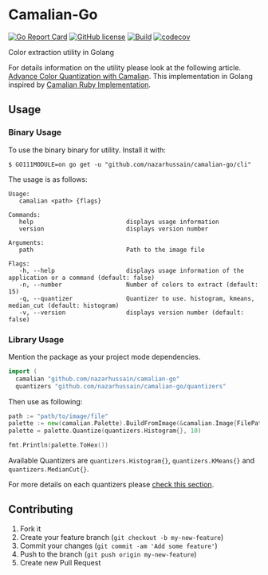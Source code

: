 # Camalian-Go

[![Go Report Card](https://goreportcard.com/badge/github.com/nazarhussain/camalian-go)](https://goreportcard.com/report/github.com/nazarhussain/camalian-go) [![GitHub license](https://img.shields.io/github/license/nazarhussain/camalian-go)](https://github.com/nazarhussain/camalian-go/blob/main/LICENSE)
 [![Build](https://github.com/nazarhussain/camalian-go/actions/workflows/build.yml/badge.svg)](https://github.com/nazarhussain/camalian-go/actions/workflows/build.yml) [![codecov](https://codecov.io/gh/nazarhussain/camalian-go/branch/main/graph/badge.svg?token=PZIHW9TIUJ)](https://codecov.io/gh/nazarhussain/camalian-go)

Color extraction utility in Golang

For details information on the utility please look at the following article. [Advance Color Quantization with Camalian](https://basicdrift.com/advance-color-quantization-with-camalian-ff369b65bb40). This implementation in Golang inspired by [Camalian Ruby Implementation](https://github.com/nazarhussain/camalian).


## Usage

### Binary Usage
To use the binary binary for utility. Install it with: 

```
$ GO111MODULE=on go get -u "github.com/nazarhussain/camalian-go/cli"
```

The usage is as follows:

```
Usage:
   camalian <path> {flags}

Commands: 
   help                          displays usage information
   version                       displays version number

Arguments: 
   path                          Path to the image file

Flags: 
   -h, --help                    displays usage information of the application or a command (default: false)
   -n, --number                  Number of colors to extract (default: 15)
   -q, --quantizer               Quantizer to use. histogram, kmeans, median_cut (default: histogram)
   -v, --version                 displays version number (default: false)
```

### Library Usage

Mention the package as your project mode dependencies.

```go
import (
  camalian "github.com/nazarhussain/camalian-go"
  quantizers "github.com/nazarhussain/camalian-go/quantizers"
```

Then use as following:

```go
path := "path/to/image/file"
palette := new(camalian.Palette).BuildFromImage(&camalian.Image{FilePath: path})
palette = palette.Quantize(quantizers.Histogram{}, 10)

fmt.Println(palette.ToHex())
```

Available Quantizers are `quantizers.Histogram{}`, `quantizers.KMeans{}` and `quantizers.MedianCut{}`.

For more details on each quantizers please [check this section](https://github.com/nazarhussain/camalian#quantization-algorithms).

## Contributing

1. Fork it
2. Create your feature branch (`git checkout -b my-new-feature`)
3. Commit your changes (`git commit -am 'Add some feature'`)
4. Push to the branch (`git push origin my-new-feature`)
5. Create new Pull Request
